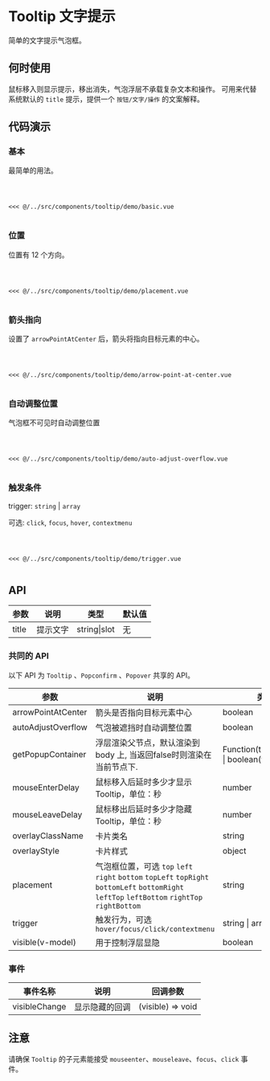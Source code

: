 # Tooltip 文字提示
简单的文字提示气泡框。

## 何时使用
鼠标移入则显示提示，移出消失，气泡浮层不承载复杂文本和操作。
可用来代替系统默认的 `title` 提示，提供一个 `按钮/文字/操作` 的文案解释。

## 代码演示

### 基本
最简单的用法。

<Code>
<Basic></Basic>
<Wrapper slot="code">
<<< @/../src/components/tooltip/demo/basic.vue
</Wrapper>
</Code>


### 位置
位置有 12 个方向。

<Code>
<Placement></Placement>
<Wrapper slot="code">
<<< @/../src/components/tooltip/demo/placement.vue
</Wrapper>
</Code>

### 箭头指向
设置了 `arrowPointAtCenter` 后，箭头将指向目标元素的中心。

<Code>
<ArrowCenter></ArrowCenter>
<Wrapper slot="code">
<<< @/../src/components/tooltip/demo/arrow-point-at-center.vue
</Wrapper>
</Code>


### 自动调整位置 
气泡框不可见时自动调整位置

<Code>
<AutoAdjust></AutoAdjust>
<Wrapper slot="code">
<<< @/../src/components/tooltip/demo/auto-adjust-overflow.vue
</Wrapper>
</Code>

### 触发条件
trigger: `string` | `array` 

可选: `click`, `focus`, `hover`, `contextmenu`

<Code>
<Trigger></Trigger>
<Wrapper slot="code">
<<< @/../src/components/tooltip/demo/trigger.vue
</Wrapper>
</Code>


## API

| 参数 | 说明 | 类型 | 默认值 |
| --- | --- | --- | --- |
| title | 提示文字 | string\|slot | 无 |

### 共同的 API
以下 API 为 `Tooltip` 、`Popconfirm` 、`Popover` 共享的 API。

| 参数 | 说明 | 类型 | 默认值 |
| --- | --- | --- | --- |
| arrowPointAtCenter | 箭头是否指向目标元素中心 | boolean | `false` |
| autoAdjustOverflow | 气泡被遮挡时自动调整位置 | boolean | `true` |
| getPopupContainer | 浮层渲染父节点，默认渲染到 body 上, 当返回false时则渲染在当前节点下. | Function(triggerNode) \| boolean(false) \| Dom | () => document.body |
| mouseEnterDelay | 鼠标移入后延时多少才显示 Tooltip，单位：秒 | number | 0 |
| mouseLeaveDelay | 鼠标移出后延时多少才隐藏 Tooltip，单位：秒 | number | 0.1 |
| overlayClassName | 卡片类名 | string | 无 |
| overlayStyle | 卡片样式 | object | 无 |
| placement | 气泡框位置，可选 `top` `left` `right` `bottom` `topLeft` `topRight` `bottomLeft` `bottomRight` `leftTop` `leftBottom` `rightTop` `rightBottom` | string | top |
| trigger | 触发行为，可选 `hover/focus/click/contextmenu` | string \| array | hover |
| visible(v-model) | 用于控制浮层显隐 | boolean | false |

### 事件
| 事件名称 | 说明 | 回调参数 |
| --- | --- | --- |
| visibleChange | 显示隐藏的回调 | (visible) => void |

## 注意
请确保 `Tooltip` 的子元素能接受 `mouseenter`、`mouseleave`、`focus`、`click` 事件。

<script>
import Basic from '~comps/tooltip/demo/basic';
import Placement from '~comps/tooltip/demo/placement';
import ArrowCenter from '~comps/tooltip/demo/arrow-point-at-center';
import AutoAdjust from '~comps/tooltip/demo/auto-adjust-overflow';
import Trigger from '~comps/tooltip/demo/trigger';

export default {
    components: {
        Basic,
        Placement,
        ArrowCenter,
        AutoAdjust,
        Trigger,
    }
}
</script>
